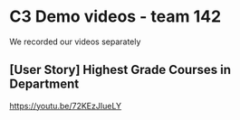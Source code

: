 # C3 Demo videos - team 142

We recorded our videos separately

## [User Story] Highest Grade Courses in Department

https://youtu.be/72KEzJIueLY

